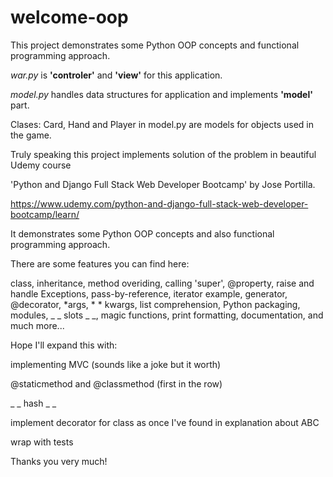 # welcome-oop
This project demonstrates some Python OOP concepts and functional programming approach.

_war.py_ is **'controler'** and **'view'** for this application.

_model.py_ handles data structures for application and implements **'model'** part. 

Clases: Card, Hand and Player in model.py are models for objects used in the game.

Truly speaking this project implements solution of the problem in beautiful Udemy course

'Python and Django Full Stack Web Developer Bootcamp' by Jose Portilla.

https://www.udemy.com/python-and-django-full-stack-web-developer-bootcamp/learn/

It demonstrates some Python OOP concepts and also functional
programming approach.

There are some features you can find here:

class,
inheritance,
method overiding,
calling 'super',
@property,
raise and handle Exceptions,
pass-by-reference,
iterator example,
generator,
@decorator,
*args, * * kwargs,
list comprehension,
Python packaging,
modules,
_ _ slots _ _,
magic functions,
print formatting,
documentation,
and much more...

Hope I'll expand this with:

implementing MVC (sounds like a joke but it worth)

@staticmethod and @classmethod (first in the row)

_ _ hash _ _

implement decorator for class as once I've found in explanation about ABC

wrap with tests

Thanks you very much!
